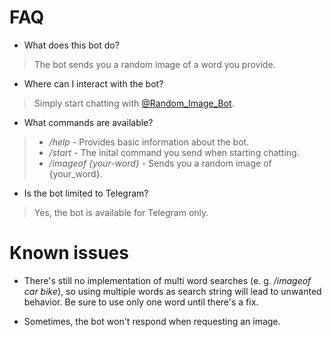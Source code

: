 # FAQ

* What does this bot do?
> The bot sends you a random image of a word you provide.

* Where can I interact with the bot?
> Simply start chatting with [@Random_Image_Bot](https://t.me/Random_Image_Bot).

* What commands are available?
> * _/help_ - Provides basic information about the bot.
> * _/start_ - The inital command you send when starting chatting.
> * _/imageof {your-word}_ - Sends you a random image of {your_word}.

* Is the bot limited to Telegram?
> Yes, the bot is available for Telegram only.

# Known issues

* There's still no implementation of multi word searches (e. g. _/imageof car bike_), so using multiple words as search string will lead to unwanted behavior. Be sure to use only one word until there's a fix.

* Sometimes, the bot won't respond when requesting an image.
